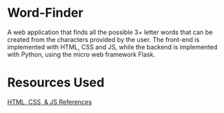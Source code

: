 # Word-Finder

A web application that finds all the possible 3+ letter words that can be created from the characters provided by the user. The front-end is implemented with HTML, CSS and JS, while the backend is implemented with Python, using the micro web framework Flask.

###

# Resources Used
[HTML, CSS, & JS References](https://www.w3schools.com/html/default.asp)
